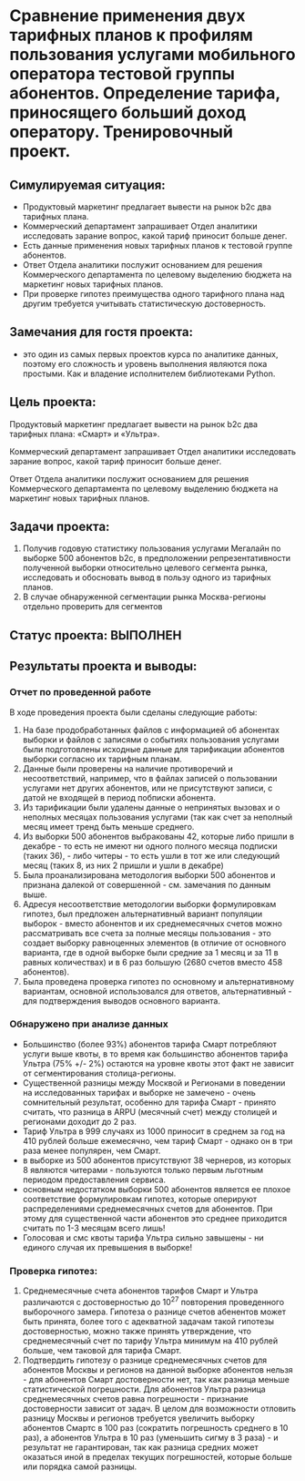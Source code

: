 # Сравнение применения двух тарифных планов к профилям пользования услугами мобильного оператора тестовой группы абонентов.  Определение тарифа, приносящего больший доход оператору.  Тренировочный проект.

## Симулируемая ситуация:
* Продуктовый маркетинг предлагает вывести на рынок b2c два тарифных плана.
* Коммерческий департамент запрашивает Отдел аналитики исследовать зарание вопрос, какой тариф приносит больше денег.
* Есть данные применения новых тарифных планов к тестовой группе абонентов.
* Ответ Отдела аналитики послужит основанием для решения Коммерческого департамента по целевому выделению бюджета на маркетинг новых тарифных планов.
* При проверке гипотез преимущества одного тарифного плана над другим требуется учитывать статистическую достоверность.

## Замечания для гостя проекта:
* это один из самых первых проектов курса по аналитике данных, поэтому его сложность и уровень выполнения являются пока простыми. Как и владение исполнителем библиотеками Python.

## Цель проекта:

Продуктовый маркетинг предлагает вывести на рынок b2c два тарифных плана: «Смарт» и «Ультра».

Коммерческий департамент запрашивает Отдел аналитики исследовать зарание вопрос, какой тариф приносит больше денег.

Ответ Отдела аналитики послужит основанием для решения Коммерческого департамента по целевому выделению бюджета на маркетинг новых тарифных планов.

## Задачи проекта:

1. Получив годовую статистику пользования услугами Мегалайн по выборке 500 абонентов b2c, в предположении репрезентативности полученной выборки относительно целевого сегмента рынка, исследовать и обосновать вывод в пользу одного из тарифных планов.
2. В случае обнаруженной сегментации рынка Москва-регионы отдельно проверить для сегментов

## Статус проекта: ВЫПОЛНЕН

## Результаты проекта и выводы:

### Отчет по проведенной работе
В ходе проведения проекта были сделаны следующие работы:
1. На базе продобработанных файлов с информацией об абонентах выборки и файлов с записями о событиях пользования услугами были подготовлены исходные данные для тарификации абонентов выборки согласно их тарифным планам.
2. Данные были проверены на наличие противоречий и несоответствий, например, что в файлах записей о пользовании услугами нет других абонентов, или не присутствуют записи, с датой не входящей в период побписки абонента.
3. Из тарификации были удалены данные о непринятых вызовах и о неполных месяцах пользования услугами (так как счет за неполный месяц имеет тренд быть меньше среднего.
4. Из выборки 500 абонентов выбракованы 42, которые либо пришли в декабре - то есть не имеют ни одного полного месяца подписки (таких 36), - либо читеры - то есть ушли в тот же или следующий месяц (таких 8, из них 2 пришли и ушли в декабре)
5. Была проанализирована методология выборки 500 абонентов и признана далекой от совершенной - см. замечания по данным выше.
6. Адресуя несоответствие методологии выборки формулировкам гипотез, был предложен альтернативный вариант популяции выборок - вместо абонентов и их среднемесячных счетов можно рассматривать все счета за полные месяцы пользования - это создает выборку равноценных элементов (в отличие от основного варианта, где в одной выборке были средние за 1 месяц и за 11 в равных количествах) и в 6 раз большую (2680 счетов вместо 458 абонентов).
7. Была проведена проверка гипотез по основному и альтернативному вариантам, основной использовался для ответов, альтернативный - для подтверждения выводов основного варианта.

### Обнаружено при анализе данных
* Большинство (более 93%) абонентов тарифа Смарт потребляют услуги выше квоты, в то время как большинство абонентов тарифа Ультра (75% +/- 2%) остаются на уровне квоты этот факт не зависит от сегментирования столица-регионы.
* Существенной разницы между Москвой и Регионами в поведении на исследованных тарифах и выборке не замечено - очень сомнительный результат, особенно для тарифа Смарт - принято считать, что разница в ARPU (месячный счет) между столицей и регионами доходит до 2 раз.
* Тариф Ультра в 999 случаях из 1000 приносит в среднем за год на 410 рублей больше ежемесячно, чем тариф Смарт - однако он в три раза менее популярен, чем Смарт.
* в выборке из 500 абонентов присутствуют 38 чернеров, из которых 8 являются читерами - пользуются только первым льготным периодом предоставления сервиса.
* основным недостатком выборки 500 абонентов является ее плохое соответствие формулировкам гипотез, которые оперируют распределениями среднемесячных счетов для абонентов.  При этому для существенной части абонентов это среднее приходится считать по 1-3 месяцам всего лишь!
* Голосовая и смс квоты тарифа Ультра сильно завышены - ни единого случая их превышения в выборке!

### Проверка гипотез:
1. Среднемесячные счета абонентов тарифов Смарт и Ультра различаются с достоверностью до $10^{27}$ повторения проведенного выборочного замера.  Гипотеза о разнице счетов абенентов может быть принята, более того с адекватной задачам такой гипотезы достоверностью, можно также принять утверждение, что среднемесячный счет по тарифу Ультра минимум на 410 рублей больше, чем таковой для тарифа Смарт.
2. Подтвердить гипотезу о разнице среднемесячных счетов для абонентов Москвы и регионов на данной выборке абонентов нельзя - для абонентов Смарт достоверности нет, так как разница меньше статистической погрешности.  Для абонентов Ультра разница среднемесячных счетов равна погрешности - признание достоверности зависит от задач.  В целом для возможности отловить разницу Москвы и регионов требуется увеличить выборку абонентов Смартс в 100 раз (сократить погрешность среднего в 10 раз), а абонентов Ультра в 10 раз (уменьшить сигму в 3 раза) - и результат не гарантирован, так как разница средних может оказаться иной в пределах текущих погрешностей, которые больше или порядка самой разницы.
